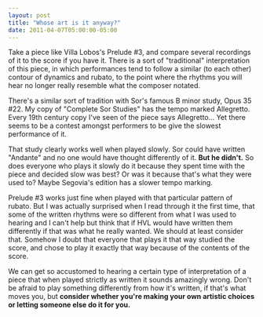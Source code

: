 ```yaml
---
layout: post
title: "Whose art is it anyway?"
date: 2011-04-07T05:00:00-05:00
---
```


Take a piece like Villa Lobos's Prelude #3, and compare several recordings of it to the score if you have it. There is a sort of "traditional" interpretation of this piece, in which performances tend to follow a similar (to each other) contour of dynamics and rubato, to the point where the rhythms you will hear no longer really resemble what the composer notated.


There's a similar sort of tradition with Sor's famous B minor study, Opus 35 #22. My copy of "Complete Sor Studies" has the tempo marked Allegretto. Every 19th century copy I've seen of the piece says Allegretto... Yet there seems to be a contest amongst performers to be give the slowest performance of it.


That study clearly works well when played slowly. Sor could have written "Andante" and no one would have thought differently of it. **But he didn't.** So does everyone who plays it slowly do it because they spent time with the piece and decided slow was best? Or was it because that's what they were used to? Maybe Segovia's edition has a slower tempo marking.


Prelude #3 works just fine when played with that particular pattern of rubato. But I was actually surprised when I read through it the first time, that some of the written rhythms were so different from what I was used to hearing and I can't help but think that if HVL would have written them differently if that was what he really wanted. We should at least consider that. Somehow I doubt that everyone that plays it that way studied the score, and chose to play it exactly that way because of the contents of the score.


We can get so accustomed to hearing a certain type of interpretation  of a piece that when played strictly as written it sounds amazingly  wrong. Don't be afraid to play something differently from how it's written, if that's what moves you, but **consider whether you're making your own artistic choices or letting someone else do it for you.**

